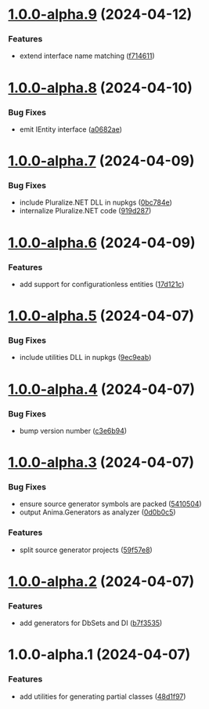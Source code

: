 # [1.0.0-alpha.9](https://github.com/Kizari/Anima/compare/v1.0.0-alpha.8...v1.0.0-alpha.9) (2024-04-12)


### Features

* extend interface name matching ([f714611](https://github.com/Kizari/Anima/commit/f714611adf6219ca78629e34a1128fd1095da391))

# [1.0.0-alpha.8](https://github.com/Kizari/Anima/compare/v1.0.0-alpha.7...v1.0.0-alpha.8) (2024-04-10)


### Bug Fixes

* emit IEntity interface ([a0682ae](https://github.com/Kizari/Anima/commit/a0682ae622ba0d3173ae666649e37bba9605a1fb))

# [1.0.0-alpha.7](https://github.com/Kizari/Anima/compare/v1.0.0-alpha.6...v1.0.0-alpha.7) (2024-04-09)


### Bug Fixes

* include Pluralize.NET DLL in nupkgs ([0bc784e](https://github.com/Kizari/Anima/commit/0bc784e0ee4d1f6ccc8c5fe62daaae994f020f75))
* internalize Pluralize.NET code ([919d287](https://github.com/Kizari/Anima/commit/919d287689709d26a67d0ce1b09e7cbb3332235e))

# [1.0.0-alpha.6](https://github.com/Kizari/Anima/compare/v1.0.0-alpha.5...v1.0.0-alpha.6) (2024-04-09)


### Features

* add support for configurationless entities ([17d121c](https://github.com/Kizari/Anima/commit/17d121c98ecc749e9e50c4d3d8c2c2a9d85999d4))

# [1.0.0-alpha.5](https://github.com/Kizari/Anima/compare/v1.0.0-alpha.4...v1.0.0-alpha.5) (2024-04-07)


### Bug Fixes

* include utilities DLL in nupkgs ([9ec9eab](https://github.com/Kizari/Anima/commit/9ec9eab64fb6e66956feb72cab1094aa3e95c7f4))

# [1.0.0-alpha.4](https://github.com/Kizari/Anima/compare/v1.0.0-alpha.3...v1.0.0-alpha.4) (2024-04-07)


### Bug Fixes

* bump version number ([c3e6b94](https://github.com/Kizari/Anima/commit/c3e6b94ae73aa12a0baae3b229c6f3465fa443e3))

# [1.0.0-alpha.3](https://github.com/Kizari/Anima/compare/v1.0.0-alpha.2...v1.0.0-alpha.3) (2024-04-07)


### Bug Fixes

* ensure source generator symbols are packed ([5410504](https://github.com/Kizari/Anima/commit/5410504d4d5928f1b931eac640a6bf393f6c59a8))
* output Anima.Generators as analyzer ([0d0b0c5](https://github.com/Kizari/Anima/commit/0d0b0c5a235c60c9a62072742735c8588f2caf59))


### Features

* split source generator projects ([59f57e8](https://github.com/Kizari/Anima/commit/59f57e84beacdf66920a8632f0c210fae6f6c377))

# [1.0.0-alpha.2](https://github.com/Kizari/Anima/compare/v1.0.0-alpha.1...v1.0.0-alpha.2) (2024-04-07)


### Features

* add generators for DbSets and DI ([b7f3535](https://github.com/Kizari/Anima/commit/b7f3535809ea26a3997af979af261c8537e34b0b))

# 1.0.0-alpha.1 (2024-04-07)


### Features

* add utilities for generating partial classes ([48d1f97](https://github.com/Kizari/Anima/commit/48d1f97c13e0e6c283c8c2c4665b04a778e3c5ea))
